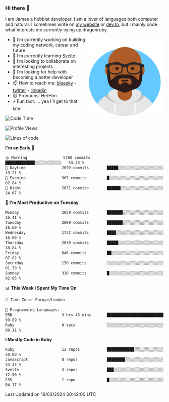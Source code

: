 ### Hi there 👋

I am James a hobbist developer. I am a lover of languages both computer and natural. I sometimes write on [my website](https://jdhall.dev) or [dev.to](https://dev.to/zefur), but I mainly code what interests me currently eying up dragonruby. 



<img align="right" height="250" width="250"  src="/assets/avataaars.png" />

  

- 🔭 I’m currently working on building my coding network, career and future
- 🌱 I’m currently learning [Svelte](https://svelte.dev)
- 👯 I’m looking to collaborate on interesting projects
- 🤔 I’m looking for help with becoming a better developer
- 📫 How to reach me: [bluesky](https://bsky.app/profile/zefur.bsky.social)
                      - [twitter](twitter.com/zefur)
                      - [linkedin](https://linkedin.com/in/j-d-hall)
- 😄 Pronouns: He/Him
- ⚡ Fun fact: ... yea I'll get to that later

 
<!-- BLOG-POST-LIST:START -->

<!-- BLOG-POST-LIST:END -->

<!--START_SECTION:waka-->
![Code Time](http://img.shields.io/badge/Code%20Time-941%20hrs%2045%20mins-blue)

![Profile Views](http://img.shields.io/badge/Profile%20Views-0-blue)

![Lines of code](https://img.shields.io/badge/From%20Hello%20World%20I%27ve%20Written-3.9%20million%20lines%20of%20code-blue)

**I'm an Early 🐤** 

```text
🌞 Morning                5768 commits        █████████████░░░░░░░░░░░░   53.28 % 
🌆 Daytime                2079 commits        █████░░░░░░░░░░░░░░░░░░░░   19.21 % 
🌃 Evening                307 commits         █░░░░░░░░░░░░░░░░░░░░░░░░   02.84 % 
🌙 Night                  2671 commits        ██████░░░░░░░░░░░░░░░░░░░   24.67 % 
```
📅 **I'm Most Productive on Tuesday** 

```text
Monday                   2859 commits        ███████░░░░░░░░░░░░░░░░░░   26.41 % 
Tuesday                  2889 commits        ███████░░░░░░░░░░░░░░░░░░   26.69 % 
Wednesday                1732 commits        ████░░░░░░░░░░░░░░░░░░░░░   16.00 % 
Thursday                 2039 commits        █████░░░░░░░░░░░░░░░░░░░░   18.84 % 
Friday                   846 commits         ██░░░░░░░░░░░░░░░░░░░░░░░   07.82 % 
Saturday                 150 commits         ░░░░░░░░░░░░░░░░░░░░░░░░░   01.39 % 
Sunday                   310 commits         █░░░░░░░░░░░░░░░░░░░░░░░░   02.86 % 
```


📊 **This Week I Spent My Time On** 

```text
🕑︎ Time Zone: Europe/London

💬 Programming Languages: 
ERB                      3 hrs 46 mins       █████████████████████████   99.89 % 
Ruby                     0 secs              ░░░░░░░░░░░░░░░░░░░░░░░░░   00.11 % 
```

**I Mostly Code in Ruby** 

```text
Ruby                     12 repos            ████████████░░░░░░░░░░░░░   50.00 % 
JavaScript               8 repos             ████████░░░░░░░░░░░░░░░░░   33.33 % 
Svelte                   3 repos             ███░░░░░░░░░░░░░░░░░░░░░░   12.50 % 
CSS                      1 repo              █░░░░░░░░░░░░░░░░░░░░░░░░   04.17 % 
```




 Last Updated on 19/03/2024 00:42:00 UTC
<!--END_SECTION:waka-->
